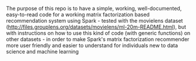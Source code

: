 The purpose of this repo is to have a simple, working, well-documented,
easy-to-read code for a working matrix factorization based recommendation
system using Spark - tested with the movielens dataset
(http://files.grouplens.org/datasets/movielens/ml-20m-README.html), but
with instructions on how to use this kind of code (with generic functions)
on other datasets - in order to make Spark's matrix factorization
recommender more user friendly and easier to understand for individuals
new to data science and machine learning
